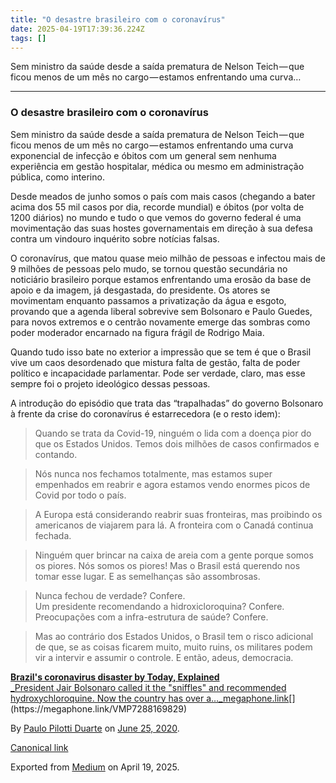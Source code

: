 ```yaml
---
title: "O desastre brasileiro com o coronavírus"
date: 2025-04-19T17:39:36.224Z
tags: []
---
```


Sem ministro da saúde desde a saída prematura de Nelson Teich — que ficou menos de um mês no cargo — estamos enfrentando uma curva…

* * *

### O desastre brasileiro com o coronavírus

Sem ministro da saúde desde a saída prematura de Nelson Teich — que ficou menos de um mês no cargo — estamos enfrentando uma curva exponencial de infecção e óbitos com um general sem nenhuma experiência em gestão hospitalar, médica ou mesmo em administração pública, como interino.

Desde meados de junho somos o país com mais casos (chegando a bater acima dos 55 mil casos por dia, recorde mundial) e óbitos (por volta de 1200 diários) no mundo e tudo o que vemos do governo federal é uma movimentação das suas hostes governamentais em direção à sua defesa contra um vindouro inquérito sobre notícias falsas.

O coronavírus, que matou quase meio milhão de pessoas e infectou mais de 9 milhões de pessoas pelo mudo, se tornou questão secundária no noticiário brasileiro porque estamos enfrentando uma erosão da base de apoio e da imagem, já desgastada, do presidente. Os atores se movimentam enquanto passamos a privatização da água e esgoto, provando que a agenda liberal sobrevive sem Bolsonaro e Paulo Guedes, para novos extremos e o centrão novamente emerge das sombras como poder moderador encarnado na figura frágil de Rodrigo Maia.

Quando tudo isso bate no exterior a impressão que se tem é que o Brasil vive um caos desordenado que mistura falta de gestão, falta de poder político e incapacidade parlamentar. Pode ser verdade, claro, mas esse sempre foi o projeto ideológico dessas pessoas.

A introdução do episódio que trata das “trapalhadas” do governo Bolsonaro à frente da crise do coronavírus é estarrecedora (e o resto idem):

> Quando se trata da Covid-19, ninguém o lida com a doença pior do que os Estados Unidos. Temos dois milhões de casos confirmados e contando.

> Nós nunca nos fechamos totalmente, mas estamos super empenhados em reabrir e agora estamos vendo enormes picos de Covid por todo o país.

> A Europa está considerando reabrir suas fronteiras, mas proibindo os americanos de viajarem para lá. A fronteira com o Canadá continua fechada.

> Ninguém quer brincar na caixa de areia com a gente porque somos os piores. Nós somos os piores! Mas o Brasil está querendo nos tomar esse lugar. E as semelhanças são assombrosas.

> Nunca fechou de verdade? Confere.  
> Um presidente recomendando a hidroxicloroquina? Confere.  
> Preocupações com a infra-estrutura de saúde? Confere.

> Mas ao contrário dos Estados Unidos, o Brasil tem o risco adicional de que, se as coisas ficarem muito, muito ruins, os militares podem vir a intervir e assumir o controle. E então, adeus, democracia.

[**Brazil's coronavirus disaster by Today, Explained**  
_President Jair Bolsonaro called it the "sniffles" and recommended hydroxychloroquine. Now the country has over a…_megaphone.link](https://megaphone.link/VMP7288169829 "https://megaphone.link/VMP7288169829")[](https://megaphone.link/VMP7288169829)

By [Paulo Pilotti Duarte](https://medium.com/@paulopilotti) on [June 25, 2020](https://medium.com/p/cd15ff87a96a).

[Canonical link](https://medium.com/@paulopilotti/o-desastre-brasileiro-com-o-coronav%C3%ADrus-cd15ff87a96a)

Exported from [Medium](https://medium.com) on April 19, 2025.
